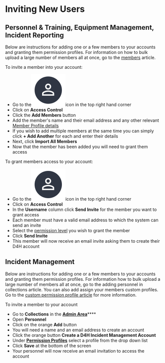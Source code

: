 # Inviting New Users

## Personnel & Training, Equipment Management, Incident Reporting

Below are instructions for adding one or a few members to your accounts and granting them permission profiles. For information on how to bulk upload a large number of members all at once, go to the [members](../personnel-and-training/members/) article.&#x20;

To invite a member into your account:

* Go to the<img src="../.gitbook/assets/User Icon" alt="" data-size="line">icon in the top right hand corner
* Click on **Access Control**
* Click the **Add Members** button
* Add the member's name and their email address and any other relevant [Member Profile details](broken-reference)
* If you wish to add multiple members at the same time you can simply click **+ Add Another** for each and enter their details
* Next, click **Import All Members**
* Now that the member has been added you will need to grant them access

To grant members access to your account:

* Go to the<img src="../.gitbook/assets/User Icon" alt="" data-size="line">icon in the top right hand corner
* Click on **Access Control**
* In the **Username** column click **Send Invite** for the member you want to grant access
* Each member must have a valid email address to which the system can send an invite
* Select the [permission level](permissions/) you wish to grant the member
* Click **Send Invite**
* This member will now receive an email invite asking them to create their D4H account

## Incident Management

Below are instructions for adding one or a few members to your accounts and granting them permission profiles. For information how to bulk upload a large number of members all at once, go to the adding personnel in collections article. You can also add assign your members custom profiles. Go to the [custom permission profile article](../incident-management/admin-area/incident-management-settings/permission-profiles.md) for more information.&#x20;

To invite a member to your account

* Go to **Collections** in the [**Admin Area**](../incident-management/admin-area/)****
* Open **Personnel**
* Click on the orange **Add** button
* You will need a name and an email address to create an account
* Click the orange button **Create a D4H Incident Management Account**
* Under [**Permission Profiles**](permissions/) select a profile from the drop down list
* Click **Save** at the bottom of the screen
* Your personnel will now receive an email invitation to access the account

